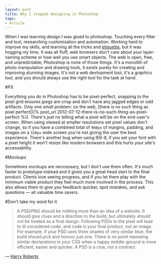 ```yaml
---
layout: post
title: Why I stopped designing in Photoshop
tags:
- Article
---
```


When I was learning design I was glued to photoshop. 
Touching every filter and tool, researching customisation and automation.
Working hard to improve my skills, and learning all the tricks and [etiquette](http://photoshopetiquette.com), but it was hogging my time.
It was all fluff, web browsers don't care about your layer-naming scheme or how well you use smart objects.
The web is open, free, and unpredictable; Photoshop is none of those things.
It's a monolith of photo manipulation and drawing tools, it exists purely for creating and improving stunning images.
It's not a web devlopment tool, it's a graphics tool, and you should always use the right tool for the task at hand.

#PX

Everything you do in Photoshop has to be pixel-perfect, snapping to the pixel grid ensures jpegs are crisp and don't have any jagged edges or odd artifacts. 
Only one small problem: on the web, [there is no such thing as pixel perfect]({% post_url 2012-07-12-there-is-no-such-thing-as-pixel-perfect %}). 
There's just no telling what a pixel will be on the end-user's screen. 
When using viewed at smaller resolutions set pixel values don't change, so if you have a combined total of `960px` of margins, padding, and images on a `320px` wide screen you're not giving the user the best experience.
There's another bug when using IE6-8, if you set your font with a pixel height it won't resize like modern browsers and this hurts your site's accessability.

#Mockups

Sometimes mockups are neccessary, but I don't use them often. 
It's much faster to prototype instead and it gives you a great head start to the final product. 
Clients love seeing progress, and if you let them play with the minimum viable product they feel much more involved in the process. 
This also allows them to give you feedback quicker, spot mistakes, and ask questions &mdash; all valuable time savers. 

#Don't take my word for it

>A PSD/PNG should be nothing more than an idea of a website. It should give clues and a direction to the build, but ultimately should not be treated as a final design. Following PSDs to the pixel will lead to ill-considered code, and code is your final product, not an image. For example, if your PSD uses three shades of very similar blue, the build should pick and honour just one. There is no point repeating similar declarations in your CSS when a happy middle-ground is more efficient, easier and quicker. A PSD is a clue, not a contract.

&mdash; [Harry Roberts](http://the-pastry-box-project.net/harry-roberts/2012-november-20/)
